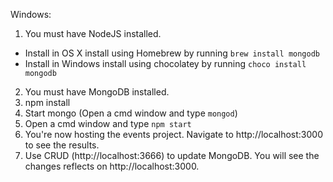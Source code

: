 Windows:

1. You must have NodeJS installed.
  * Install in OS X install using Homebrew by running `brew install mongodb`
  * Install in Windows install using chocolatey by running `choco install mongodb`
2. You must have MongoDB installed.
3. npm install
4. Start mongo (Open a cmd window and type `mongod`)
4. Open a cmd window and type `npm start`
5. You're now hosting the events project. Navigate to http://localhost:3000 to see the results.
6. Use CRUD (http://localhost:3666) to update MongoDB. You will see the changes reflects on http://localhost:3000.
